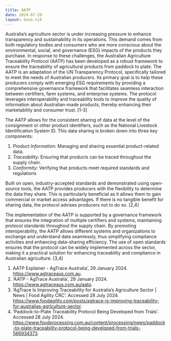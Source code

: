 ```yaml
---
title: AATP
date: 2024-07-28
layout: base.njk
--- 
```


Australia’s agriculture sector is under increasing pressure to enhance transparency and sustainability in its operations. This demand comes from both regulatory bodies and consumers who are more conscious about the environmental, social, and governance (ESG) impacts of the products they purchase. In response to these challenges, the Australian Agriculture Traceability Protocol (AATP) has been developed as a robust framework to ensure the traceability of agricultural products from paddock to plate. The AATP is an adaptation of the UN Transparency Protocol, specifically tailored to meet the needs of Australian producers. Its primary goal is to help these producers comply with emerging ESG requirements by providing a comprehensive governance framework that facilitates seamless interaction between certifiers, farm systems, and enterprise systems. The protocol leverages interoperability and traceability tools to improve the quality of information about Australian-made products, thereby enhancing their marketability and consumer trust. [1-3]

The AATP allows for the consistent sharing of data at the level of the consignment or other product identifiers, such as the National Livestock Identification System ID. This data sharing is broken down into three key components:
1. _Product Information:_ Managing and sharing essential product-related data.
2. _Traceability:_ Ensuring that products can be traced throughout the supply chain.
3. _Conformity:_ Verifying that products meet required standards and regulations 

Built on open, industry-accepted standards and demonstrated using open-source tools, the AATP provides producers with the flexibility to determine the data they share. This is particularly beneficial as it allows them to gain commercial or market access advantages. If there is no tangible benefit for sharing data, the protocol advises producers not to do so. [2,4]

The implementation of the AATP is supported by a governance framework that ensures the integration of multiple certifiers and systems, maintaining protocol standards throughout the supply chain. By promoting interoperability, the AATP allows different systems and organizations to exchange and understand data seamlessly, thus simplifying compliance activities and enhancing data-sharing efficiency. The use of open standards ensures that the protocol can be widely implemented across the sector, making it a practical solution for enhancing traceability and compliance in Australian agriculture. [3,4]

1. AATP Explainer - AgTrace Australia’, 29 January 2024. https://www.agtraceaus.com.au.
2. ‘AATP - AgTrace Australia’, 29 January 2024. https://www.agtraceaus.com.au/aatp.
3. ‘AgTrace Is Improving Traceability for Australia’s Agriculture Sector | News | Food Agility CRC’. Accessed 28 July 2024. https://www.foodagility.com/posts/agtrace-is-improving-traceability-for-australias-agriculture-sector.
4. ‘Paddock-to-Plate Traceability Protocol Being Developed from Trials’. Accessed 28 July 2024. https://www.foodprocessing.com.au/content/processing/news/paddock-to-plate-traceability-protocol-being-developed-from-trials-566934373.
